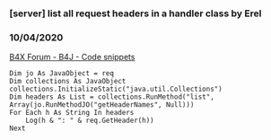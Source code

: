 ### [server] list all request headers in a handler class by Erel
### 10/04/2020
[B4X Forum - B4J - Code snippets](https://www.b4x.com/android/forum/threads/123079/)

```B4X
Dim jo As JavaObject = req  
Dim collections As JavaObject  
collections.InitializeStatic("java.util.Collections")  
Dim headers As List = collections.RunMethod("list", Array(jo.RunMethodJO("getHeaderNames", Null)))  
For Each h As String In headers  
    Log(h & ": " & req.GetHeader(h))  
Next
```
